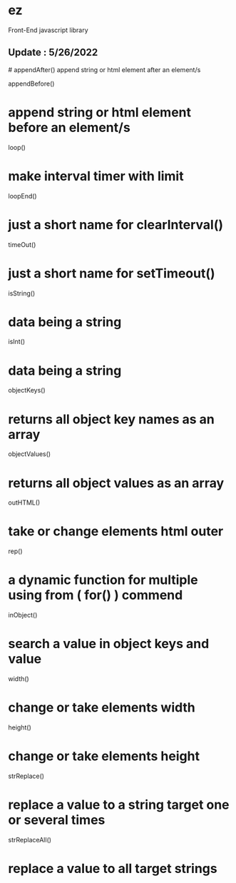 # ez
Front-End javascript library

<h2>Update : 5/26/2022</h2>
# appendAfter()
append string or html element after an element/s

appendBefore()
# append string or html element before an element/s

loop()
# make interval timer with limit

loopEnd()
# just a short name for clearInterval()

timeOut()
# just a short name for setTimeout()

isString()
# data being a string

isInt()
# data being a string

objectKeys()
# returns all object key names as an array

objectValues()
# returns all object values as an array

outHTML()
# take or change elements html outer

rep()
# a dynamic function for multiple using from ( for() ) commend

inObject()
# search a value in object keys and value

width()
# change or take elements width


height()
# change or take elements height

strReplace()
# replace a value to a string target one or several times 

strReplaceAll()
# replace a value to all target strings
